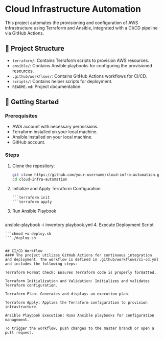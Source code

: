 # Cloud Infrastructure Automation

This project automates the provisioning and configuration of AWS infrastructure using Terraform and Ansible, integrated with a CI/CD pipeline via GitHub Actions.

## 📁 Project Structure

- `terraform/`: Contains Terraform scripts to provision AWS resources.
- `ansible/`: Contains Ansible playbooks for configuring the provisioned resources.
- `.github/workflows/`: Contains GitHub Actions workflows for CI/CD.
- `scripts/`: Contains helper scripts for deployment.
- `README.md`: Project documentation.

## 🚀 Getting Started

### Prerequisites

- AWS account with necessary permissions.
- Terraform installed on your local machine.
- Ansible installed on your local machine.
- GitHub account.

### Steps

1. Clone the repository:

   ```bash
   git clone https://github.com/your-username/cloud-infra-automation.git
   cd cloud-infra-automation
2. Initialize and Apply Terraform Configuration
   ```cd terraform
   ```terraform init
   ```terraform apply
3. Run Ansible Playbook
   ```cd ../ansible
ansible-playbook -i inventory playbook.yml
4. Execute Deployment Script
   ```cd ../scripts
   ```chmod +x deploy.sh
   ```./deploy.sh


## CI/CD Workflow
#### The project utilizes GitHub Actions for continuous integration and deployment. The workflow is defined in .github/workflows/ci-cd.yml and includes the following steps:

Terraform Format Check: Ensures Terraform code is properly formatted.

Terraform Initialization and Validation: Initializes and validates Terraform configuration.

Terraform Plan: Generates and displays an execution plan.

Terraform Apply: Applies the Terraform configuration to provision infrastructure.

Ansible Playbook Execution: Runs Ansible playbooks for configuration management.

To trigger the workflow, push changes to the master branch or open a pull request.
